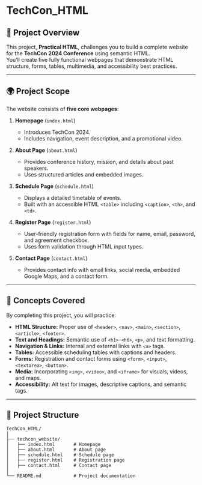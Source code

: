 # TechCon_HTML

## 📖 Project Overview

This project, **Practical HTML**, challenges you to build a complete website for the **TechCon 2024 Conference** using semantic HTML.  
You’ll create five fully functional webpages that demonstrate HTML structure, forms, tables, multimedia, and accessibility best practices.

---

## 🌍 Project Scope

The website consists of **five core webpages**:

1. **Homepage** (`index.html`)

   - Introduces TechCon 2024.
   - Includes navigation, event description, and a promotional video.

2. **About Page** (`about.html`)

   - Provides conference history, mission, and details about past speakers.
   - Uses structured articles and embedded images.

3. **Schedule Page** (`schedule.html`)

   - Displays a detailed timetable of events.
   - Built with an accessible HTML `<table>` including `<caption>`, `<th>`, and `<td>`.

4. **Register Page** (`register.html`)

   - User-friendly registration form with fields for name, email, password, and agreement checkbox.
   - Uses form validation through HTML input types.

5. **Contact Page** (`contact.html`)
   - Provides contact info with email links, social media, embedded Google Maps, and a contact form.

---

## 🧩 Concepts Covered

By completing this project, you will practice:

- **HTML Structure:** Proper use of `<header>`, `<nav>`, `<main>`, `<section>`, `<article>`, `<footer>`.
- **Text and Headings:** Semantic use of `<h1>`–`<h6>`, `<p>`, and text formatting.
- **Navigation & Links:** Internal and external links with `<a>` tags.
- **Tables:** Accessible scheduling tables with captions and headers.
- **Forms:** Registration and contact forms using `<form>`, `<input>`, `<textarea>`, `<button>`.
- **Media:** Incorporating `<img>`, `<video>`, and `<iframe>` for visuals, videos, and maps.
- **Accessibility:** Alt text for images, descriptive captions, and semantic tags.

---

## 📂 Project Structure

```plaintext
TechCon_HTML/
│
├── techcon_website/
│   ├── index.html       # Homepage
│   ├── about.html       # About page
│   ├── schedule.html    # Schedule page
│   ├── register.html    # Registration page
│   ├── contact.html     # Contact page
│
└── README.md            # Project documentation
```
